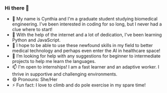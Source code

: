 ### Hi there 👋




- 🔭 My name is Cynthia and I'm a graduate student studying biomedical engineering. I've been interested in coding for so long, but I never had a clue where to start!
- 🌱 With the help of the internet and a lot of dedication, I've been learning Python and JavaScript.
- 👯 I hope to be able to use these newfound skills in my field to better medical technology and perhaps even enter the AI in healthcare space!
- 🤔 I’m looking for help with any suggestions for beginner to intermediate projects to help me learn the languages. 
- 📫 I'm open to internships! I am a fast learner and an adaptive worker. I thrive in supportive and challenging environments.
- 😄 Pronouns: She/Her
- ⚡ Fun fact: I love to climb and do pole exercise in my spare time!


<!--
**cynthia-lam/cynthia-lam** is a ✨ _special_ ✨ repository because its `README.md` (this file) appears on your GitHub profile.
-->
